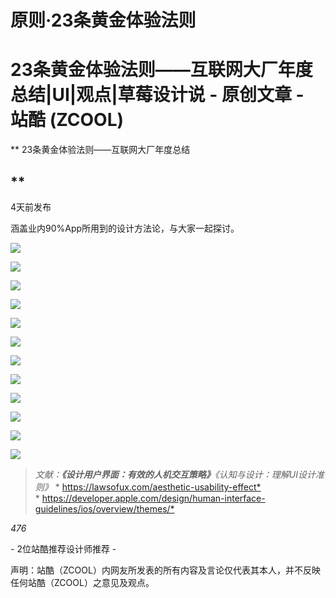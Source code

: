 # 原则·23条黄金体验法则

# 23条黄金体验法则——互联网大厂年度总结|UI|观点|草莓设计说 - 原创文章 - 站酷 (ZCOOL)

\*\*
&#x20;                   23条黄金体验法则——互联网大厂年度总结
&#x20;                  &#x20;
&#x20;                      &#x20;
&#x20;                  &#x20;
&#x20;                  &#x20;

## &#x20;               \*\*

&#x20;                   4天前发布
&#x20;              &#x20;

&#x20;涵盖业内90%App所用到的设计方法论，与大家一起探讨。

![](https://qhdtc.oss-cn-chengdu.aliyuncs.com/obsidian/0178f05fec38fe11013fdcc778455f_hkgiwn3nIn.png)

![](https://qhdtc.oss-cn-chengdu.aliyuncs.com/obsidian/01c5055fec38ff11013ee04d981cb2_LJzv4JILlA.png)

![](https://qhdtc.oss-cn-chengdu.aliyuncs.com/obsidian/01744e5fec390011013ee04d38c333_OOUGxtoz4y.png)

![](https://qhdtc.oss-cn-chengdu.aliyuncs.com/obsidian/01dfaf5fec390111013ee04d3c8c47_tlgISsxdqf.png)

![](https://qhdtc.oss-cn-chengdu.aliyuncs.com/obsidian/0142625fec390111013ee04d25f6ea_cwqViYjo1a.png)

![](https://qhdtc.oss-cn-chengdu.aliyuncs.com/obsidian/018d3b5fec390311013fdcc7d50beb_Q91IWQaIdG.png)

![](https://qhdtc.oss-cn-chengdu.aliyuncs.com/obsidian/01a7705fec390411013ee04db850d3_2QKgyz3pZs.png)

![](https://qhdtc.oss-cn-chengdu.aliyuncs.com/obsidian/0126d45fec390411013fdcc768a70e_KggSdbzCcY.png)

![](https://qhdtc.oss-cn-chengdu.aliyuncs.com/obsidian/01987b5fec390511013fdcc7901883_l2eQvNfC8q.png)

![](https://qhdtc.oss-cn-chengdu.aliyuncs.com/obsidian/01ee325fec390711013ee04d02311e_Z8Dl1HlTvR.png)

![](https://qhdtc.oss-cn-chengdu.aliyuncs.com/obsidian/015c205fec390711013fdcc7eaa66c_sZvflsnGby.png)

![](https://qhdtc.oss-cn-chengdu.aliyuncs.com/obsidian/0142ca5fec390811013ee04de72cac_GYzSPHG_66.png)

> *文献：**《设计用户界面：有效的人机交互策略》**《认知与设计：理解UI设计准则》*
> \* <https://lawsofux.com/aesthetic-usability-effect*>
> \* <https://developer.apple.com/design/human-interface-guidelines/ios/overview/themes/*>

*476*

&#x20; \- 2位站酷推荐设计师推荐 -
&#x20;&#x20;

声明：站酷（ZCOOL）内网友所发表的所有内容及言论仅代表其本人，并不反映任何站酷（ZCOOL）之意见及观点。
